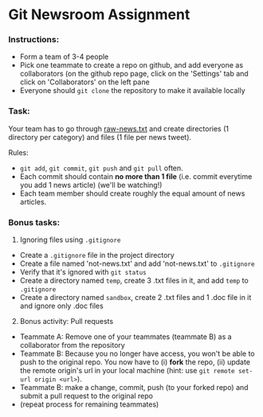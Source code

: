 # Git Newsroom Assignment

### Instructions:
- Form a team of 3-4 people
- Pick one teammate to create a repo on github, and add everyone as collaborators (on the github repo page, click on the 'Settings' tab and click on 'Collaborators' on the left pane
- Everyone should `git clone` the repository to make it available locally

### Task:
Your team has to go through [raw-news.txt](./raw-news.txt) and create directories (1 directory per category) and files (1 file per news tweet).

Rules:
- `git add`, `git commit`, `git push` and `git pull` often.
- Each commit should contain **no more than 1 file** (i.e. commit everytime you add 1 news article) (we'll be watching!)
- Each team member should create roughly the equal amount of news articles.

### Bonus tasks:
1. Ignoring files using `.gitignore`
  - Create a `.gitignore` file in the project directory
  - Create a file named 'not-news.txt' and add 'not-news.txt' to `.gitignore`
  - Verify that it's ignored with `git status`
  - Create a directory named `temp`, create 3 .txt files in it, and add `temp` to `.gitignore`
  - Create a directory named `sandbox`, create 2 .txt files and 1 .doc file in it and ignore only .doc files

2. Bonus activity: Pull requests
  - Teammate A: Remove one of your teammates (teammate B) as a collaborator from the repository
  - Teammate B: Because you no longer have access, you won't be able to push to the original repo. You now have to (i) **fork** the repo, (ii) update the remote origin's url in your local machine (hint: use `git remote set-url origin <url>`).
  - Teammate B: make a change, commit, push (to your forked repo) and submit a pull request to the original repo
  - (repeat process for remaining teammates)
